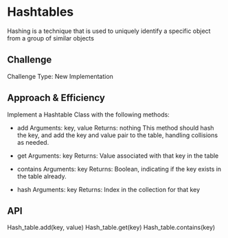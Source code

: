 # Hashtables
Hashing is a technique that is used to uniquely identify a specific object from a group of similar objects

## Challenge
Challenge Type: New Implementation

## Approach & Efficiency
Implement a Hashtable Class with the following methods:

- add
Arguments: key, value
Returns: nothing
This method should hash the key, and add the key and value pair to the table, handling collisions as needed.

- get
Arguments: key
Returns: Value associated with that key in the table

- contains
Arguments: key
Returns: Boolean, indicating if the key exists in the table already.

- hash
Arguments: key
Returns: Index in the collection for that key

## API
Hash_table.add(key, value)
Hash_table.get(key)
Hash_table.contains(key)